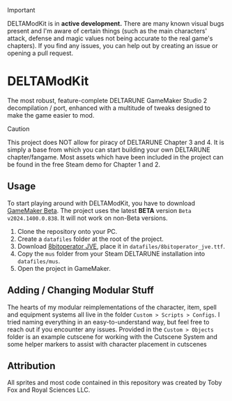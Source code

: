 > [!IMPORTANT]
> DELTAModKit is in **active development.** There are many known visual bugs present and I'm aware of certain things (such as the main characters' attack, defense and magic values not being accurate to the real game's chapters). If you find any issues, you can help out by creating an issue or opening a pull request.

# DELTAModKit
The most robust, feature-complete DELTARUNE GameMaker Studio 2 decompilation / port, enhanced with a multitude of tweaks designed to make the game easier to mod.

> [!CAUTION]
> This project does NOT allow for piracy of DELTARUNE Chapter 3 and 4. It is simply a base from which you can start building your own DELTARUNE chapter/fangame. Most assets which have been included in the project can be found in the free Steam demo for Chapter 1 and 2.

## Usage
To start playing around with DELTAModKit, you have to download [GameMaker Beta](https://gamemaker.io/en/download/windows/beta/GameMaker.exe). The project uses the latest **BETA** version `Beta v2024.1400.0.838`. It will not work on non-Beta versions.

1. Clone the repository onto your PC.
2. Create a `datafiles` folder at the root of the project.
3. Download [8bitoperator JVE](https://fonts2u.com/8bitoperator-jve-regular.font), place it in `datafiles/8bitoperator_jve.ttf`.
4. Copy the `mus` folder from your Steam DELTARUNE installation into `datafiles/mus`.
5. Open the project in GameMaker.

## Adding / Changing Modular Stuff
The hearts of my modular reimplementations of the character, item, spell and equipment systems all live in the folder `Custom > Scripts > Configs`. I tried naming everything in an easy-to-understand way, but feel free to reach out if you encounter any issues. Provided in the `Custom > Objects` folder is an example cutscene for working with the Cutscene System and some helper markers to assist with character placement in cutscenes

## Attribution
All sprites and most code contained in this repository was created by Toby Fox and Royal Sciences LLC.
